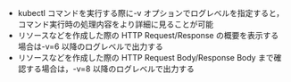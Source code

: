 - kubectl コマンドを実行する際に-v オプションでログレベルを指定すると，コマンド実行時の処理内容をより詳細に見ることが可能
- リソースなどを作成した際の HTTP Request/Response の概要を表示する場合は-v=6 以降のログレベルで出力する
- リソースなどを作成した際の HTTP Request Body/Response Body まで確認する場合は，-v=8 以降のログレベルで出力する
